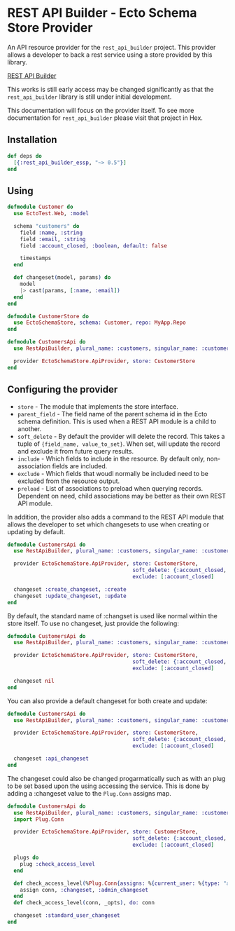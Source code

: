# REST API Builder - Ecto Schema Store Provider

An API resource provider for the `rest_api_builder` project. This provider allows a
developer to back a rest service using a store provided by this library.

[REST API Builder](https://hex.pm/packages/rest_api_builder)

This works is still early access may be changed significantly as that the `rest_api_builder` library is still under
initial development.

This documentation will focus on the provider itself. To see more documentation for `rest_api_builder` please visit that
project in Hex.


## Installation


```elixir
def deps do
  [{:rest_api_builder_essp, "~> 0.5"}]
end
```

## Using

```elixir
defmodule Customer do
  use EctoTest.Web, :model

  schema "customers" do
    field :name, :string
    field :email, :string
    field :account_closed, :boolean, default: false

    timestamps
  end

  def changeset(model, params) do
    model
    |> cast(params, [:name, :email])
  end
end

defmodule CustomerStore do
  use EctoSchemaStore, schema: Customer, repo: MyApp.Repo
end

defmodule CustomersApi do
  use RestApiBuilder, plural_name: :customers, singular_name: :customer, activate: :all

  provider EctoSchemaStore.ApiProvider, store: CustomerStore
end

```

## Configuring the provider

* `store`                    - The module that implements the store interface.
* `parent_field`             - The field name of the parent schema id in the Ecto schema definition. This is used when a REST API module is a child to another.
* `soft_delete`              - By default the provider will delete the record. This takes a tuple of `{field_name, value_to_set}`. When set, will update the record and exclude it from future query results.
* `include`                  - Which fields to include in the resource. By default only, non-association fields are included.
* `exclude`                  - Which fields that woudl normally be included need to be excluded from the resource output.
* `preload`                  - List of associations to preload when querying records. Dependent on need, child associations may be better as their own REST API module.

In addition, the provider also adds a command to the REST API module that allows the developer to set which changesets to use when creating or updating by default.

```elixir
defmodule CustomersApi do
  use RestApiBuilder, plural_name: :customers, singular_name: :customer, activate: :all

  provider EctoSchemaStore.ApiProvider, store: CustomerStore,
                                        soft_delete: {:account_closed, true},
                                        exclude: [:account_closed]

  changeset :create_changeset, :create
  changeset :update_changeset, :update
end
```

By default, the standard name of :changset is used like normal within the store itself. To use no changeset, just provide the following:

```elixir
defmodule CustomersApi do
  use RestApiBuilder, plural_name: :customers, singular_name: :customer, activate: :all

  provider EctoSchemaStore.ApiProvider, store: CustomerStore,
                                        soft_delete: {:account_closed, true},
                                        exclude: [:account_closed]

  changeset nil
end
```

You can also provide a default changeset for both create and update:

```elixir
defmodule CustomersApi do
  use RestApiBuilder, plural_name: :customers, singular_name: :customer, activate: :all

  provider EctoSchemaStore.ApiProvider, store: CustomerStore,
                                        soft_delete: {:account_closed, true},
                                        exclude: [:account_closed]

  changeset :api_changeset
end
```

The changeset could also be changed progarmatically such as with an plug to be set based upon the using accessing the service.
This is done by adding a :changeset value to the `Plug.Conn` assigns map.

```elixir
defmodule CustomersApi do
  use RestApiBuilder, plural_name: :customers, singular_name: :customer, activate: :all, default_plugs: false
  import Plug.Conn

  provider EctoSchemaStore.ApiProvider, store: CustomerStore,
                                        soft_delete: {:account_closed, true},
                                        exclude: [:account_closed]

  plugs do
    plug :check_access_level
  end

  def check_access_level(%Plug.Conn{assigns: %{current_user: %{type: "admin"}}} = conn, _opts) do
    assign conn, :changeset, :admin_changeset
  end
  def check_access_level(conn, _opts), do: conn

  changeset :standard_user_changeset
end
```
